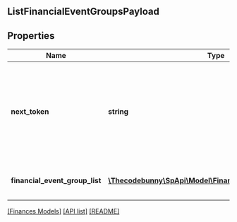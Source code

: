 ## ListFinancialEventGroupsPayload

## Properties

Name | Type | Description | Notes
------------ | ------------- | ------------- | -------------
**next_token** | **string** | When present and not empty, pass this string token in the next request to return the next response page. | [optional]
**financial_event_group_list** | [**\Thecodebunny\SpApi\Model\Finances\FinancialEventGroup[]**](FinancialEventGroup.md) | A list of financial event group information. | [optional]

[[Finances Models]](../) [[API list]](../../Api) [[README]](../../../README.md)
